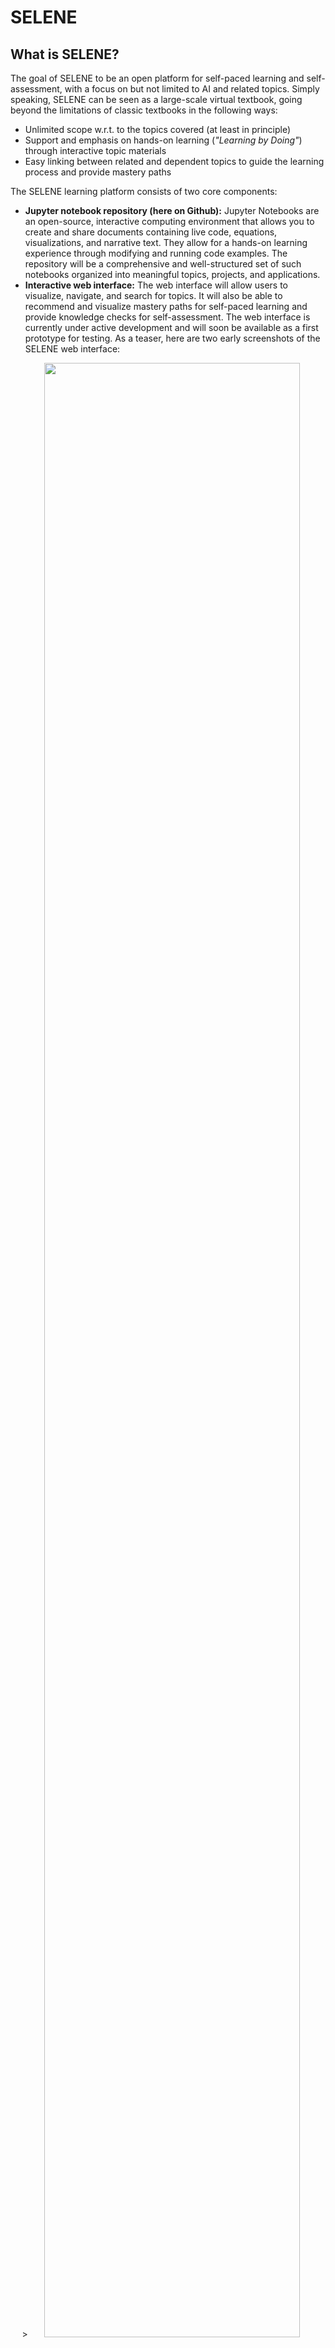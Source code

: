 # SELENE

## What is SELENE?

The goal of SELENE to be an open platform for self-paced learning and self-assessment, with a focus on but not limited to AI and related topics. Simply speaking, SELENE can be seen as a large-scale virtual textbook, going beyond the limitations of classic textbooks in the following ways:
* Unlimited scope w.r.t. to the topics covered (at least in principle)
* Support and emphasis on hands-on learning (*"Learning  by Doing"*) through interactive topic materials
* Easy linking between related and dependent topics to guide the learning process and provide mastery paths

The SELENE learning platform consists of two core components:
* **Jupyter notebook repository (here on Github):** Jupyter Notebooks are an open-source, interactive computing environment that allows you to create and share documents containing live code, equations, visualizations, and narrative text. They allow for a hands-on learning experience through modifying and running code examples. The repository will be a comprehensive and well-structured set of such notebooks organized into meaningful topics, projects, and applications.
* **Interactive web interface:** The web interface will allow users to visualize, navigate, and search for topics. It will also be able to recommend and visualize mastery paths for self-paced learning and provide knowledge checks for self-assessment. The web interface is currently under active development and will soon be available as a first prototype for testing. As a teaser, here are two early screenshots of the SELENE web interface:

<p align="center" width="100%">>
 <img src='https://github.com/user-attachments/assets/06b68b36-e0df-41a6-ae55-3e6b6d897aa6' width='90%' /><br />
 <img src='https://github.com/user-attachments/assets/1536096e-a2af-403e-beb3-b2598014685c' width='90%' /><br />
</p>

## Troubleshooting
